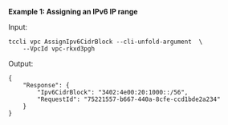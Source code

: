 **Example 1: Assigning an IPv6 IP range**



Input: 

```
tccli vpc AssignIpv6CidrBlock --cli-unfold-argument  \
    --VpcId vpc-rkxd3pgh
```

Output: 
```
{
    "Response": {
        "Ipv6CidrBlock": "3402:4e00:20:1000::/56",
        "RequestId": "75221557-b667-440a-8cfe-ccd1bde2a234"
    }
}
```

